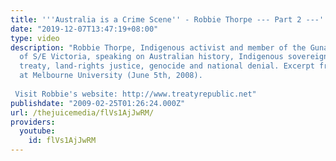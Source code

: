 ```yaml
---
title: '''Australia is a Crime Scene'' - Robbie Thorpe --- Part 2 ---'
date: "2019-12-07T13:47:19+08:00"
type: video
description: "Robbie Thorpe, Indigenous activist and member of the Gunai/Kurnai people
  of S/E Victoria, speaking on Australian history, Indigenous sovereignty, lack of
  treaty, land-rights justice, genocide and national denial. Excerpt from a talk given
  at Melbourne University (June 5th, 2008).  Visit Robbie's website: http://www.treatyrepublic.net"
publishdate: "2009-02-25T01:26:24.000Z"
url: /thejuicemedia/flVs1AjJwRM/
providers:
  youtube:
    id: flVs1AjJwRM
---
```

